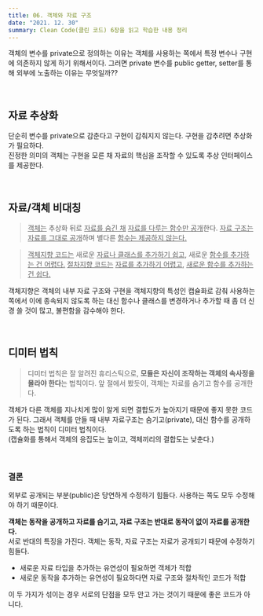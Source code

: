 ```yaml
---
title: 06. 객체와 자료 구조
date: "2021. 12. 30"
summary: Clean Code(클린 코드) 6장을 읽고 학습한 내용 정리
---
```


객체의 변수를 private으로 정의하는 이유는 객체를 사용하는 쪽에서 특정 변수나 구현에 의존하지 않게 하기 위해서이다. 그러면 private 변수를 public getter, setter를 통해 외부에 노출하는 이유는 무엇일까??    

<br>

## 자료 추상화
단순히 변수를 private으로 감춘다고 구현이 감춰지지 않는다. 구현을 감추려면 추상화가 필요하다.   
진정한 의미의 객체는 구현을 모른 채 자료의 핵심을 조작할 수 있도록 추상 인터페이스를 제공한다.   

<br>

## 자료/객체 비대칭
> <u>객체는</u> 추상화 뒤로 <u>자료를 숨긴 채</u> <u>자료를 다루는 함수만 공개</u>한다. 
> <u>자료 구조는</u> <u>자료를 그대로 공개</u>하며 별다른 <u>함수는 제공하지 않는다.</u>

> <u>객체지향 코드는</u> 새로운 <u>자료나 클래스를 추가하기 쉽고</u>, 새로운 <u>함수를 추가하는 건 어렵다.</u>
> <u>절차지향 코드는</u> <u>자료를 추가하기 어렵고</u>, <u>새로운 함수를 추가하는 건 쉽다.</u>

객체지향은 객체의 내부 자료 구조와 구현을 객체지향의 특성인 캡슐화로 감춰 사용하는 쪽에서 이에 종속되지 않도록 하는 대신 함수나 클래스를 변경하거나 추가할 때 좀 더 신경 쓸 것이 많고, 불편함을 감수해야 한다.

<br>

## 디미터 법칙
> 디미터 법칙은 잘 알려진 휴리스틱으로, **모듈은 자신이 조작하는 객체의 속사정을 몰라야 한다**는 법칙이다.
> 앞 절에서 봤듯이, 객체는 자료를 숨기고 함수를 공개한다.

객체가 다른 객체를 지나치게 많이 알게 되면 결합도가 높아지기 때문에 좋지 못한 코드가 된다. 그래서 객체를 만들 때 내부 자료구조는 숨기고(private), 대신 함수를 공개하도록 하는 법칙이 디미터 법칙이다.    
(캡슐화를 통해서 객체의 응집도는 높이고, 객체끼리의 결합도는 낮춘다.)

<br>

### 결론 
외부로 공개되는 부분(public)은 당연하게 수정하기 힘들다. 사용하는 쪽도 모두 수정해야 하기 때문이다.    


**객체는 동작을 공개하고 자료를 숨기고, 자료 구조는 반대로 동작이 없이 자료를 공개한다.**        
서로 반대의 특징을 가진다. 객체는 동작, 자료 구조는 자료가 공개되기 때문에 수정하기 힘들다.     

- 새로운 자료 타입을 추가하는 유연성이 필요하면 객체가 적합
- 새로운 동작을 추가하는 유연성이 필요하다면 자료 구조와 절차적인 코드가 적합

이 두 가지가 섞이는 경우 서로의 단점을 모두 안고 가는 것이기 때문에 좋은 코드가 아니다. 